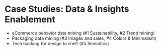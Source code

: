 # Case Studies: Data & Insights Enablement

- eCommerce behavior data mining (#1 Sustainability, #2 Trend mining)
- Packaging data mining (#3 Images and sales, #4 Colors & Minimalism)
- Tech hacking for design to shelf (#5 Semiotics)
